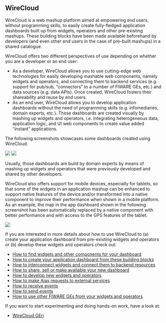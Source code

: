<hr class="processing" style="display:none"/>
<h2>WireCloud</h2>

WireCloud is a web mashup platform aimed at empowering end users, without
programming skills, to easily create fully-fledged application dashboards built
up from widgets, operators and other pre-existing mashups. These building blocks
have been made available beforehand by developers (and even other end users in
the case of pre-built mashups) in a shared catalogue.

WireCloud offers two different perspectives of use depending on whether you are
a developer or an end user:

-   As a developer, WireCloud allows you to use cutting-edge web technologies
    for easily developing mashable web components, namely widgets and operators,
    and connecting them to backend services (e.g. support for pub/sub,
    “connectors” to a number of FIWARE GEs, etc.) and data sources (e.g. data
    APIs). Once created, WireCloud fosters their shareability and reuse by end
    users.
-   As an end user, WireCloud allows you to develop application dashboards
    without the need of programming skills (e.g. infomediaries, domain experts,
    etc.). These dashboards are created visually by mashing up widgets and
    operators, i.e. integrating heterogeneous data, application logic, and UI
    web components to create value added “instant” applications.

The following screenshots showcases some dashboards created using WireCloud.

![](images/sample-dashboard1.png) ![](images/sample-dashboard2.png)

Usually, those dashboards are build by domain experts by means of mashing up
widgets and operators that were previously developed and shared by other
developers.

WireCloud also offers support for mobile devices, especially for tablets, so
that some of the widgets in an application mashup can be enhanced to support
native features of the device and/or transformed into a native component to
improve their performance when shown in a mobile platform. As an example, the
map in the app dashboard shown in the following screenshot has been
automatically replaced by a native component with better performance and with
access to the GPS features of the tablet.

![](images/Creating-application-dashboards2.png)

If you are interested in more details about how to use WireCloud to (a) create
your application dashboard from pre-existing widgets and operators or (b)
develop these widgets and operators check out:

-   [How to find widgets and other components for your dashboard](/visualization/wirecloud/how-to-find-widgets-and-other-components-for-your-dashboard.md)
-   [How to create your application dashboard from these building blocks](/visualization/wirecloud/how-to-create-your-application-dashboard-from-these-building-blocks.md)
-   [How to interconnect widgets and connect them to backend resources](/visualization/wirecloud/how-to-interconnect-widgets-and-connect-them-to-backend-resources.md)
-   [How to share, sell or make available your new dashboard](/visualization/wirecloud/how-to-share-sell-or-make-available-your-new-dashboard.md)
-   [How to develop new widgets and operators](/visualization/wirecloud/how-to-develop-new-widgets-and-operators.md)
-   [How to make Ajax requests to external services](/visualization/wirecloud/how-to-make-ajax-requests-to-external-services.md)
-   [How to receive events](/visualization/wirecloud/how-to-receive-events.md)
-   [How to send events](/visualization/wirecloud/how-to-send-events.md)
-   [How to use other FIWARE GEs from your widgets and operators](/visualization/wirecloud/how-to-use-other-fiware-ges-from-your-widgets-and-operators.md)

If you want to start experimenting and doing hands-on work, have a look at:

-   [WireCloud GEri](http://github.com/fiware/apps.wirecloud)
